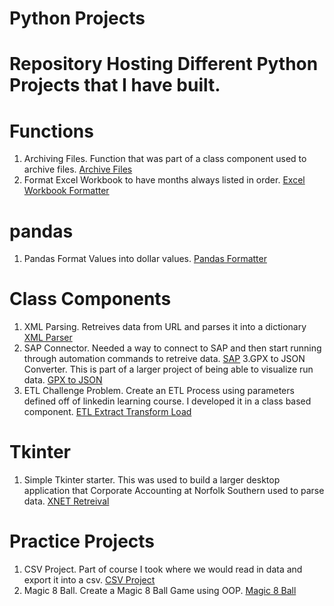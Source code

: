 # Python Projects
# Repository Hosting Different Python Projects that I have built.

# Functions
1. Archiving Files. Function that was part of a class component used to archive files. [Archive Files](https://github.com/JohnnytheShark/Python-Projects/blob/master/ArchivingFiles.py)
2. Format Excel Workbook to have months always listed in order. [Excel Workbook Formatter](https://github.com/JohnnytheShark/Python-Projects/blob/master/ExcelSort.py)

# pandas
1. Pandas Format Values into dollar values. [Pandas Formatter](https://github.com/JohnnytheShark/Python-Projects/blob/master/FormattingColumns.py)

# Class Components
1. XML Parsing. Retreives data from URL and parses it into a dictionary [XML Parser](https://github.com/JohnnytheShark/Python-Projects/blob/master/XMLParsing.py)
2. SAP Connector. Needed a way to connect to SAP and then start running through automation commands to retreive data. [SAP](https://github.com/JohnnytheShark/Python-Projects/blob/master/SAP/SAPConnection.py)
3.GPX to JSON Converter. This is part of a larger project of being able to visualize run data. [GPX to JSON](https://github.com/JohnnytheShark/Python-Projects/blob/master/GPX)
4. ETL Challenge Problem. Create an ETL Process using parameters defined off of linkedin learning course. I developed it in a class based component. [ETL Extract Transform Load](https://github.com/JohnnytheShark/Python-Projects/blob/master/ETLProblem/ETL.py)

# Tkinter
1. Simple Tkinter starter. This was used to build a larger desktop application that Corporate Accounting at Norfolk Southern used to parse data. [XNET Retreival](https://github.com/JohnnytheShark/Python-Projects/blob/master/XMLParsing.py)

# Practice Projects
1. CSV Project. Part of course I took where we would read in data and export it into a csv. [CSV Project](https://github.com/JohnnytheShark/Python-Projects/blob/master/CSV%20Project/CSVProject.py)
2. Magic 8 Ball. Create a Magic 8 Ball Game using OOP. [Magic 8 Ball](https://github.com/JohnnytheShark/Python-Projects/tree/master/Magic%208%20Ball%20Project)
